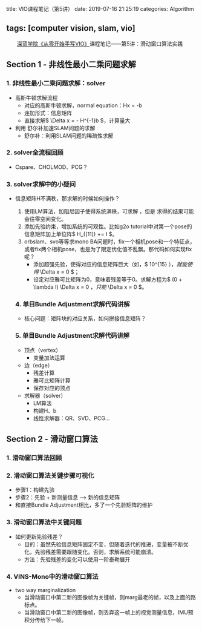 title: VIO课程笔记（第5讲）
date: 2019-07-16 21:25:19
categories: Algorithm

tags: [computer vision, slam, vio]
---
　　[深蓝学院《从零开始手写VIO》](http://www.shenlanxueyuan.com/course/160)课程笔记——第5讲：滑动窗口算法实践
<!-- more -->

## Section 1 - 非线性最小二乘问题求解

### 1. 非线性最小二乘问题求解：solver

- 高斯牛顿求解流程
  - 对应的高斯牛顿求解，normal equation：Hx = -b
  - 连加形式：信息矩阵
  - 直接求解$ \Delta x = - H^{-1}b $，计算量大
- 利用 舒尔补加速SLAM问题的求解
  - 舒尔补：利用SLAM问题的稀疏性求解

### 2. solver全流程回顾

- Cspare、CHOLMOD、PCG？

### 3. solver求解中的小疑问

- 信息矩阵H不满秩，那求解的时候如何操作？

  1. 使用LM算法，加阻尼因子使得系统满秩，可求解 ，但是 求得的结果可能会往零空间变化。
  2. 添加先验约束，增加系统的可观性。比如g2o tutorial中对第一个pose的信息矩阵加上单位阵$ H_{[11]} += I $。
  3. orbslam、svo等等求mono BA问题时，fix一个相机pose和一个特征点，或者fix两个相机pose，也是为了限定优化值不乱飘。那代码如何实现fix呢？
     - 添加超强先验，使得对应的信息矩阵巨大（如，$ 10^{15} $），就能使得$ \Delta x = 0 $；
     - 设定对应雅可比矩阵为0，意味着残差等于0。求解方程为$ (0 + \lambda I) \Delta x = 0 $，只能$ \Delta x = 0 $。

  ### 4. 单目Bundle Adjustment求解代码讲解

  - 核心问题：矩阵块的对应关系，如何拼接信息矩阵？

  ### 5. 单目Bundle Adjustment求解代码讲解

  - 顶点（vertex）
    - 变量加法运算
  - 边（edge）
    - 残差计算
    - 雅可比矩阵计算
    - 保存对应的顶点
  - 求解器（solver）
    - LM算法
    - 构建H、b
    - 线性求解器：QR、SVD、PCG...

## Section 2 - 滑动窗口算法

### 1. 滑动窗口算法回顾

### 2. 滑动窗口算法关键步骤可视化

- 步骤1：构建先验
- 步骤2：先验 + 新测量信息 —> 新的信息矩阵
- 和直接Bundle Adjustment相比，多了一个先验矩阵的维护

### 3. 滑动窗口算法中关键问题 

- 如何更新先验残差？
  - 目的：虽然先验信息矩阵固定不变，但随着迭代的推进，变量被不断优化，先验残差需要跟随变化。否则，求解系统可能崩溃。
  - 方法：先验残差的变化可以使用一阶泰勒展开

### 4. VINS-Mono中的滑动窗口算法

- two way marginalization
  - 当滑动窗口中第二新的图像帧为关键帧，则marg最老的帧，以及上面的路标点。
  - 当滑动窗口中第二新的图像帧，则丢弃这一帧上的视觉测量信息，IMU预积分传给下一帧。